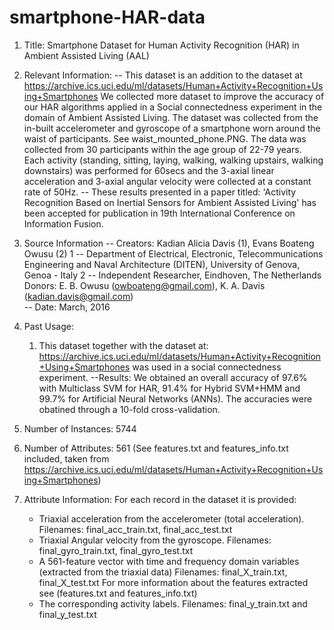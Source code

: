# smartphone-HAR-data
1. Title: Smartphone Dataset for Human Activity Recognition (HAR) in Ambient Assisted Living (AAL)

2. Relevant Information:
   -- This dataset is an addition to the dataset at 
      https://archive.ics.uci.edu/ml/datasets/Human+Activity+Recognition+Using+Smartphones
      We collected more dataset to improve the accuracy of our HAR algorithms applied in 
      a Social connectedness experiment in the domain of Ambient Assisted Living. 
      The dataset was collected from the in-built accelerometer and gyroscope of a 
      smartphone worn around the waist of participants. See waist_mounted_phone.PNG.
      The data was collected from 30 participants within the age group of 22-79 years. 
      Each activity (standing, sitting, laying, walking, walking upstairs, walking downstairs) was 
      performed for 60secs and the 3-axial linear acceleration and 3-axial angular velocity  were 
      collected at a constant rate of 50Hz.
   -- These results presented in a paper titled: 'Activity Recognition Based on Inertial Sensors for Ambient Assisted Living' has been 
       accepted for publication in 19th International Conference on Information Fusion.

2. Source Information
   -- Creators: Kadian Alicia Davis (1), Evans Boateng Owusu (2)
     1 -- Department of Electrical, Electronic, Telecommunications Engineering and Naval Architecture (DITEN), 
          University of Genova, Genoa - Italy
     2 -- Independent Researcher, 
          Eindhoven, 
          The Netherlands
      Donors: E. B. Owusu (owboateng@gmail.com), K. A. Davis (kadian.davis@gmail.com)  
   -- Date: March, 2016
 
3. Past Usage:
    1. This dataset together with the dataset at:
     https://archive.ics.uci.edu/ml/datasets/Human+Activity+Recognition+Using+Smartphones
     was used in a social connectedness experiment.
       --Results: We obtained an overall accuracy of 97.6% with Multiclass SVM for HAR,
                  91.4% for Hybrid SVM+HMM and 99.7% for Artificial Neural Networks (ANNs).
                  The accuracies were obatined through a 10-fold cross-validation.

5. Number of Instances: 5744 

6. Number of Attributes: 561 (See features.txt and features_info.txt included, taken from 
   https://archive.ics.uci.edu/ml/datasets/Human+Activity+Recognition+Using+Smartphones) 

7. Attribute Information:
   For each record in the dataset it is provided: 
   - Triaxial acceleration from the accelerometer (total acceleration). 
     Filenames: final_acc_train.txt, final_acc_test.txt
   - Triaxial Angular velocity from the gyroscope. 
     Filenames: final_gyro_train.txt, final_gyro_test.txt
   - A 561-feature vector with time and frequency domain variables 
     (extracted from the triaxial data) 
     Filenames: final_X_train.txt, final_X_test.txt
     For more information about the features extracted see (features.txt and features_info.txt)
   - The corresponding activity labels. Filenames: final_y_train.txt and final_y_test.txt
 
